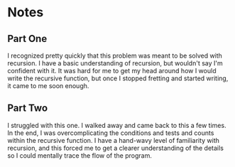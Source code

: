 # Notes

## Part One

I recognized pretty quickly that this problem was meant to be solved with recursion. I have a basic understanding of recursion, but wouldn't say I'm confident with it. It was hard for me to get my head around how I would write the recursive function, but once I stopped fretting and started writing, it came to me soon enough.

## Part Two

I struggled with this one. I walked away and came back to this a few times. In the end, I was overcomplicating the conditions and tests and counts within the recursive function. I have a hand-wavy level of familiarity with recursion, and this forced me to get a clearer understanding of the details so I could mentally trace the flow of the program.
